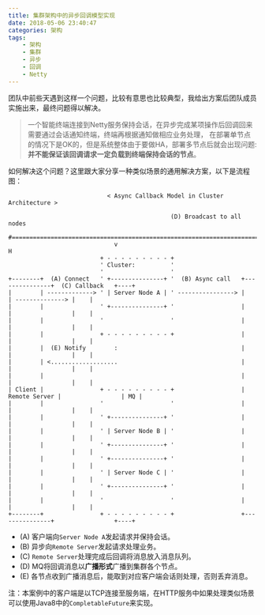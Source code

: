 ```yaml
---
title: 集群架构中的异步回调模型实现
date: 2018-05-06 23:40:47
categories: 架构
tags:
    - 架构
    - 集群
    - 异步
    - 回调
    - Netty
---
```



团队中前些天遇到这样一个问题，比较有意思也比较典型，我给出方案后团队成员实施出来，最终问题得以解决。
> 一个智能终端连接到Netty服务保持会话，在异步完成某项操作后回调回来需要通过会话通知终端，终端再根据通知做相应业务处理，
> 在部署单节点的情况下是OK的，但是系统整体由于要做HA，部署多节点后就会出现问题: **并不能保证该回调请求一定负载到终端保持会话的节点**。

如何解决这个问题？这里跟大家分享一种类似场景的通用解决方案，以下是流程图：


```
                            < Async Callback Model in Cluster Architecture >

                                              (D) Broadcast to all nodes
                              #=======================================================================#
                              v                                                                       H
                          + - - - - - - - - - +
                          ' Cluster:          '
                          '                   '
+--------+  (A) Connect   ' +---------------+ '  (B) Async call   +---------------+  (C) Callback   +----+
|        | -------------> ' | Server Node A | ' ----------------> |               | --------------> |    |
|        |                ' +---------------+ '                   |               |                 |    |
|        |                '                   '                   |               |                 |    |
|        |                + - - - - - - - - - +                   |               |                 |    |
|        |  (E) Notify        :                                   |               |                 |    |
|        | <...................                                   |               |                 |    |
|        |                                                        |               |                 |    |
| Client |                + - - - - - - - - - +                   | Remote Server |                 | MQ |
|        |                '                   '                   |               |                 |    |
|        |                ' +---------------+ '                   |               |                 |    |
|        |                ' | Server Node B | '                   |               |                 |    |
|        |                ' +---------------+ '                   |               |                 |    |
|        |                ' +---------------+ '                   |               |                 |    |
|        |                ' | Server Node C | '                   |               |                 |    |
|        |                ' +---------------+ '                   |               |                 |    |
|        |                '                   '                   |               |                 |    |
+--------+                + - - - - - - - - - +                   +---------------+                 +----+
```

<!-- more -->


- (A) 客户端向`Server Node A`发起请求并保持会话。
- (B) 异步向`Remote Server`发起请求处理业务。
- (C) `Remote Server`处理完成后回调将消息放入消息队列。
- (D) MQ将回调消息以**广播形式**广播到集群各个节点。
- (E) 各节点收到广播消息后，能取到对应客户端会话则处理，否则丢弃消息。


注：本案例中的客户端是以TCP连接至服务端，在HTTP服务中如果处理类似场景可以使用Java8中的`CompletableFuture`来实现。

